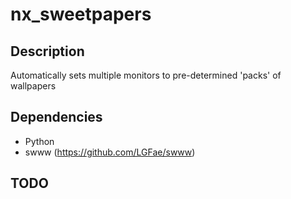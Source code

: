 # nx_sweetpapers

## Description

Automatically sets multiple monitors to pre-determined 'packs' of wallpapers

## Dependencies

- Python
- swww (<https://github.com/LGFae/swww>)

## TODO
